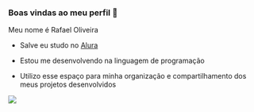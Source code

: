 ### Boas vindas ao meu perfil 💢

Meu nome é Rafael Oliveira 

- Salve eu studo no [Alura](https://www.alura.com.br)

- Estou me desenvolvendo na linguagem de programação

- Utilizo esse espaço para minha organização e compartilhamento dos meus projetos desenvolvidos

![](https://media.tenor.com/aCF792iBd6YAAAAC/scary-movie-tongue-out.gif)

